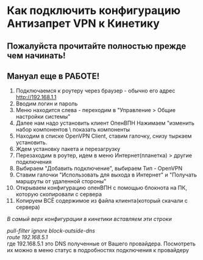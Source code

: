 # Как подключить конфигурацию Антизапрет VPN к Кинетику

## Пожалуйста прочитайте полностью прежде чем начинать!
## Мануал еще в РАБОТЕ!

1. Подключаемся к роутеру через браузер - обычно его адрес http://192.168.1.1
2. Вводим логин и пароль
3. Меню находится слева - переходим в "Управление > Общие настройки системы"
4. Далее нам надо установить клиент ОпенВПН Нажимаем "изменить набор компонентов \ показать компоненты
5. Находим в списке OpenVPN Client, ставим галочку, снизу тыркаем установить.
6. Ждем установку пакета и перезагрузку
7. Перезаходим в роутер, идем в меню Интернет(планетка) > другие подключения
8. Выбираем "Добавить подключение", выбираем Тип - OpenVPN
9. Ставим галочки "Использовать для выхода в Интернет" и "Получать маршруты от удаленной стороны"
10. Открываем конфигурацию опенВПН с помощью блокнота на ПК, которую скопировали с сервера
11. Копируем ВСЁ содержимое из файла клиента(который скачали с сервера)

*В самый верх конфигурации в кинетики вставляем эти строки*  

*pull-filter ignore block-outside-dns*  
*route 192.168.5.1*  
где 192.168.5.1 это DNS полученные от Вашего провайдера. Посмотреть их можно в меню статус в подробностях подключения к провайдеру


